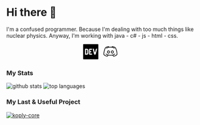 # Hi there 👋

I'm a confused programmer. Because I'm dealing with too much things like nuclear physics. Anyway, I'm working with java - c# - js - html - css.

<p align='center'>
<a href="https://dev.to/musabrt"><img height="40" src="https://raw.githubusercontent.com/MusaBrt/MusaBrt/master/icons/dev-black.png?raw=true"></a>&nbsp;&nbsp;
<a href="https://discord.gg/4G4wDvk"><img height="40" src="https://raw.githubusercontent.com/MusaBrt/MusaBrt/master/icons/discord-black.jpg?raw=true"></a>&nbsp;&nbsp;
</p>

### My Stats

![github stats](https://github-readme-stats.vercel.app/api?username=musabrt&show_icons=true&&line_height=27)
![top languages](https://github-readme-stats.vercel.app/api/top-langs/?username=musabrt&show_icons=true)

### My Last & Useful Project

[![koply-core](https://github-readme-stats.vercel.app/api/pin/?username=musabrt&repo=koply-core)](https://github.com/musabrt/koply-core)

<!--
**MusaBrt/MusaBrt** is a ✨ _special_ ✨ repository because its `README.md` (this file) appears on your GitHub profile.

Here are some ideas to get you started:

- 🔭 I’m currently working on yks
- 🌱 I’m currently learning math
- 👯 I’m looking to collaborate on nothing
- 🤔 I’m looking for help with nothinhg
- 💬 Ask me about everything
- 📫 How to reach me: with a famous way like a message
- ⚡ Fun fact: idk
-->
